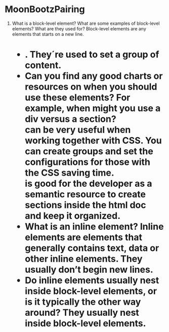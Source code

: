 # MoonBootzPairing

1.	What is a block-level element? What are some examples of block-level elements? What are they used for? Block-level elements are any elements that starts on a new line. <dir> <p> <div> <h1> <li>. They´re used to set a group of content.
2.	Can you find any good charts or resources on when you should use these elements? For example, when might you use a div versus a section? <div> can be very useful when working together with CSS. You can create groups and set the configurations for those with the CSS saving time. <section> is good for the developer as a semantic resource to create sections inside the html doc and keep it organized.
3.	What is an inline element? Inline elements are elements that generally contains text, data or other inline elements. They usually don’t begin new lines.
4.	Do inline elements usually nest inside block-level elements, or is it typically the other way around? They usually nest inside block-level elements.

